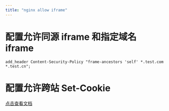 ```yaml
---
title: "nginx allow iframe"
---
```



# 配置允许同源 iframe 和指定域名 iframe

```
add_header Content-Security-Policy "frame-ancestors 'self' *.test.com *.test.cn";
```

# 配置允许跨站 Set-Cookie
[点击查看文档](https://developer.mozilla.org/zh-CN/docs/Web/HTTP/Headers/Set-Cookie)